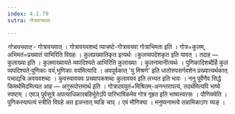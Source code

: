 ```yaml
---
index: 4.1.79
sutra: गोत्रावयवात्

---
```

_गोत्रावयवात्_ - गोत्रावयवात् । गोत्रावयवशब्दं व्याचष्टे-गोत्रावयवा गोत्राभिमता इति । गोत्र=कुलम्, अभिमतं=प्रख्यातं याभिरिति विग्रहः । कुलप्रख्यातिकृत इत्यर्थः ।कुलव्यपदेशकृत इति यावत् । तदाह — कुलाख्या इति । कुलमाख्यायते व्यपदिश्यते आभिरिति कुलाख्याः । कुलनामानीत्यर्थः । पुणिकादिशब्दैर्हि कुलं व्यपदिश्यते-॒पुणिकाः वयं॑,भुणिकाः वय॑मित्यादि । अवपूर्वकात् 'यु मिश्रणे' इति धातोरुपसर्गवशेन प्रख्यात्यर्थकात् पचाद्यचि अवयवशब्दः । कुवस्यावयवः प्रख्यापकशब्दः कुलावयव इति लभ्यत इति भावः । ननु पूर्वेणैव सिद्धे किमर्थमिदमित्यत आह — अगुरूपोत्तमार्थ इति । गोत्रादवयुतं=मिश्रितम्-अनन्तरापत्यं, तदर्थमित्यपि भाष्ये स्पष्टम् । एवञ् पूर्वसूत्रे अपत्याधिकारबहिर्भूतेऽपि पारिभाषिकमेव गोत्र गृह्रत इति भाष्यस्वरसः । पौणिक्येति । पुणिकस्यापत्यं स्त्रीति विग्रहे अत इञन्तात् ष्यङि चाप् । एवं मौणिक्या । मनुष्यनामत्वे तन्नामिकाऽणः ष्यङ् ।